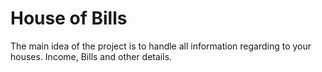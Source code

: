 # House of Bills

The main idea of the project is to handle all information regarding to your houses.
Income, Bills and other details.
